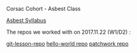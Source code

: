 


Corsac Cohort - Asbest Class


[Asbest Syllabus](https://github.com/greenfox-academy/asbest-syllabus)



The repos we worked with on 2017.11.22 (W1/D2) :

[git-lesson-repo](https://github.com/Skeletor48/git-lesson-repository)
[hello-world repo](https://github.com/Skeletor48/hello-world)
[patchwork repo](https://github.com/Skeletor48/patchwork)
